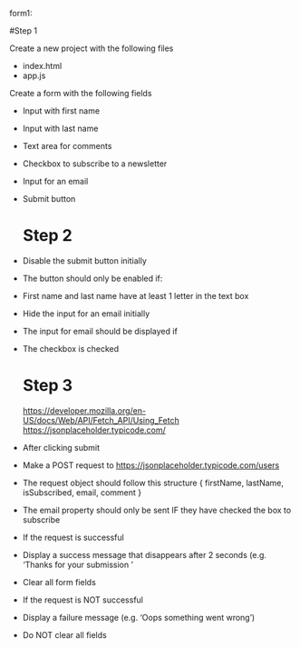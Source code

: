 form1:

#Step 1

Create a new project with the following files
- index.html
- app.js

Create a form with the following fields
- Input with first name
- Input with last name
- Text area for comments
- Checkbox to subscribe to a newsletter
- Input for an email
- Submit button

  # Step 2

- Disable the submit button initially
- The button should only be enabled if:
- First name and last name have at least 1 letter in the text box
- Hide the input for an email initially
- The input for email should be displayed if
- The checkbox is checked
    
  # Step 3

  https://developer.mozilla.org/en-US/docs/Web/API/Fetch_API/Using_Fetch
  https://jsonplaceholder.typicode.com/

- After clicking submit
- Make a POST request to https://jsonplaceholder.typicode.com/users
- The request object should follow this structure { firstName, lastName, isSubscribed, email, comment }
- The email property should only be sent IF they have checked the box to subscribe
- If the request is successful
- Display a success message that disappears after 2 seconds (e.g. ‘Thanks for your submission <FirstName>’
- Clear all form fields
- If the request is NOT successful
- Display a failure message (e.g. ‘Oops something went wrong’)
- Do NOT clear all fields
        
            
                
                
    
